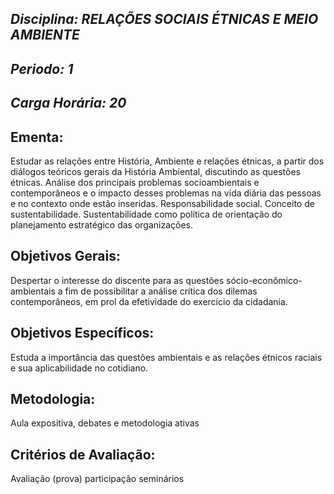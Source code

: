 ## *Disciplina: _RELAÇÕES SOCIAIS ÉTNICAS E MEIO AMBIENTE_*
## *Periodo: _1_*
## *Carga Horária: _20_*
 
## Ementa:
Estudar as relações entre História, Ambiente e relações étnicas, a partir dos diálogos teóricos gerais da História Ambiental, discutindo as questões étnicas. Análise dos principais problemas socioambientais e contemporâneos e o impacto desses problemas na vida diária das pessoas e no contexto onde estão inseridas. Responsabilidade social. Conceito de sustentabilidade. Sustentabilidade como política de orientação do planejamento estratégico das organizações.
 
## Objetivos Gerais:
Despertar o interesse do discente para as questões sócio-econômico-ambientais a fim de possibilitar a análise crítica dos dilemas contemporâneos, em prol da efetividade do exercício da cidadania.
 
## Objetivos Específicos:
Estuda a importância das questões ambientais e as relações étnicos raciais e sua aplicabilidade no cotidiano.
 
## Metodologia:
 Aula expositiva, debates e metodologia ativas
 
## Critérios de Avaliação:
Avaliação (prova) participação seminários